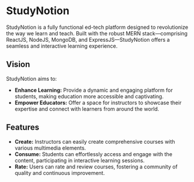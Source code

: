 # StudyNotion

StudyNotion is a fully functional ed-tech platform designed to revolutionize the way we learn and teach. Built with the robust MERN stack—comprising ReactJS, NodeJS, MongoDB, and ExpressJS—StudyNotion offers a seamless and interactive learning experience.

## Vision

StudyNotion aims to:

- **Enhance Learning:** Provide a dynamic and engaging platform for students, making education more accessible and captivating.
- **Empower Educators:** Offer a space for instructors to showcase their expertise and connect with learners from around the world.

## Features

- **Create:** Instructors can easily create comprehensive courses with various multimedia elements.
- **Consume:** Students can effortlessly access and engage with the content, participating in interactive learning sessions.
- **Rate:** Users can rate and review courses, fostering a community of quality and continuous improvement.
